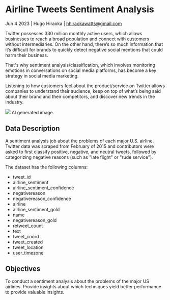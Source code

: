 # Airline Tweets Sentiment Analysis

Jun 4 2023 | Hugo Hiraoka | hhiraokawatts@gmail.com

Twitter possesses 330 million monthly active users, which allows businesses to reach a broad population and connect with customers without intermediaries. On the other hand, there’s so much information that it’s difficult for brands to quickly detect negative social mentions that could harm their business.

That's why sentiment analysis/classification, which involves monitoring emotions in conversations on social media platforms, has become a key strategy in social media marketing.

Listening to how customers feel about the product/service on Twitter allows companies to understand their audience, keep on top of what’s being said about their brand and their competitors, and discover new trends in the industry.

![](https://i.imgur.com/TtvR0Y0.jpg)
AI generated image.


## Data Description

A sentiment analysis job about the problems of each major U.S. airline. Twitter data was scraped from February of 2015 and contributors were asked to first classify positive, negative, and neutral tweets, followed by categorizing negative reasons (such as "late flight" or "rude service").

The dataset has the following columns:

- tweet_id
- airline_sentiment
- airline_sentiment_confidence
- negativereason
- negativereason_confidence
- airline
- airline_sentiment_gold
- name
- negativereason_gold
- retweet_count
- text
- tweet_coord
- tweet_created
- tweet_location
- user_timezone


## Objectives

To conduct a sentiment analysis about the problems of the major US airlines. Provide insights about which techniques yield better performance to provide valuable insights.



